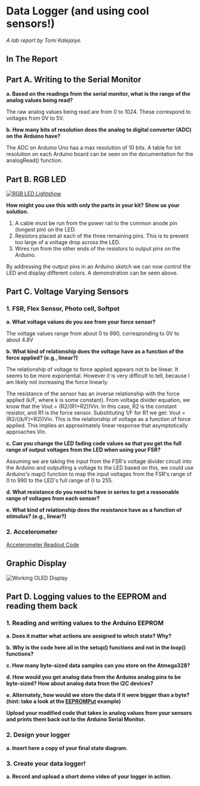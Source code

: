 # Data Logger (and using cool sensors!)

*A lab report by Tomi Kalejaiye.*

## In The Report

## Part A.  Writing to the Serial Monitor
 
**a. Based on the readings from the serial monitor, what is the range of the analog values being read?**

The raw analog values being read are from 0 to 1024. These correspond to voltages from 0V to 5V.
 
**b. How many bits of resolution does the analog to digital converter (ADC) on the Arduino have?**

The ADC on Arduino Uno has a max resolution of 10 bits. A table for bit resolution on each Arduino board can be seen on the documentation for the analogRead() function.

## Part B. RGB LED

[![RGB LED Lightshow](http://img.youtube.com/vi/viU_miL-xek/0.jpg)](https://www.youtube.com/watch?v=viU_miL-xek)

**How might you use this with only the parts in your kit? Show us your solution.**

1. A cable must be run from the power rail to the common anode pin (longest pin) on the LED.
2. Resistors placed at each of the three remaining pins. This is to prevent too large of a voltage drop across the LED.
3. Wires run from the other ends of the resistors to output pins on the Arduino.

By addressing the output pins in an Arduino sketch we can now control the LED and display different colors. A demonstration
can be seen above.

## Part C. Voltage Varying Sensors 
 
### 1. FSR, Flex Sensor, Photo cell, Softpot

**a. What voltage values do you see from your force sensor?**

The voltage values range from about 0 to 990, corresponding to 0V to about 4.8V

**b. What kind of relationship does the voltage have as a function of the force applied? (e.g., linear?)**

The relationship of voltage to force applied appears not to be linear. It seems to be more exponential. However it is very difficult to tell, because I am likely not increasing the force linearly.

The resistance of the sensor has an inverse relationship with the force applied (k/F, where k is some constant). From voltage divider equation, we know that the Vout = (R2/(R1+R2))Vin. In this case, R2 is the constant resistor, and R1 is the force sensor. Subsitituting 1/F for R1 we get: Vout = (R2/((k/F)+R2))Vin. This is the relationship of voltage as a function of force applied. This implies an approximately linear response that asymptotically approaches Vin.

**c. Can you change the LED fading code values so that you get the full range of output voltages from the LED when using your FSR?**

Assuming we are taking the input from the FSR's voltage divider circuit into the Arduino and outputting a voltage to the LED based on this, we could use Arduino's map() function to map the input voltages from the FSR's range of 0 to 990 to the LED's full range of 0 to 255. 

**d. What resistance do you need to have in series to get a reasonable range of voltages from each sensor?**

**e. What kind of relationship does the resistance have as a function of stimulus? (e.g., linear?)**

### 2. Accelerometer
 
[Accelerometer Readout Code](https://github.com/TomiKalejaiye/IDD-Fa19-Lab3/blob/master/LCDacceldemo.ino)

## Graphic Display

![Working OLED Display](https://imgur.com/QwcrOHM.jpg)

## Part D. Logging values to the EEPROM and reading them back
 
### 1. Reading and writing values to the Arduino EEPROM

**a. Does it matter what actions are assigned to which state? Why?**


**b. Why is the code here all in the setup() functions and not in the loop() functions?**

**c. How many byte-sized data samples can you store on the Atmega328?**

**d. How would you get analog data from the Arduino analog pins to be byte-sized? How about analog data from the I2C devices?**

**e. Alternately, how would we store the data if it were bigger than a byte? (hint: take a look at the [EEPROMPut](https://www.arduino.cc/en/Reference/EEPROMPut) example)**

**Upload your modified code that takes in analog values from your sensors and prints them back out to the Arduino Serial Monitor.**

### 2. Design your logger
 
**a. Insert here a copy of your final state diagram.**

### 3. Create your data logger!
 
**a. Record and upload a short demo video of your logger in action.**
